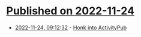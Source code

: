 # [Published on 2022-11-24](index.md)

* [2022-11-24, 09:12:32](https://lobste.rs/s/yjgxsm/honk_into_activitypub) - [Honk into ActivityPub](https://x61.sh/log/2022/10/20221015T145211-honk.html)

